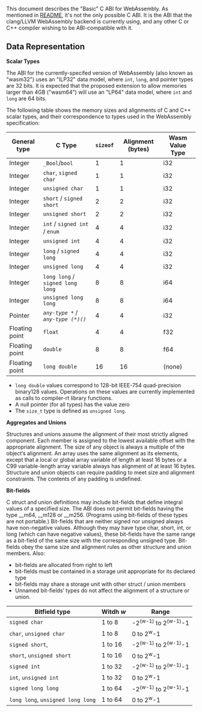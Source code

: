 This document describes the "Basic" C ABI for WebAssembly. As mentioned in
[README](README.md), it's not the only possible C ABI. It is the ABI that the
clang/LLVM WebAssembly backend is currently using, and any other C or C++
compiler wishing to be ABI-compatible with it.


## Data Representation

**Scalar Types**

The ABI for the currently-specifed version of WebAssembly (also known as "wasm32") uses an "ILP32" data model, 
where `int`, `long`, and pointer types are 32 bits. It is expected that the proposed extension to allow memories
larger than 4GB ("wasm64") will use an "LP64" data model, where `int` and `long` are 64 bits.

The following table shows the memory sizes and alignments of C and C++ scalar types, and their
correspondence to types used in the WebAssembly specification:


General type | C Type | `sizeof` | Alignment (bytes) | Wasm Value Type
-|-|-|-|-
 Integer | `_Bool`/`bool` | 1 | 1 | i32
 Integer | `char`, `signed char` | 1 | 1 | i32
 Integer | `unsigned char` | 1 | 1 | i32
 Integer | `short` / `signed short` | 2 | 2 | i32
 Integer | `unsigned short` | 2 | 2 | i32
 Integer | `int` / `signed int` / `enum` | 4 | 4 | i32
 Integer | `unsigned int` | 4 | 4 | i32
 Integer | `long` / `signed long` | 4 | 4 | i32
 Integer | `unsigned long` | 4 | 4 | i32
 Integer | `long long` / `signed long long` | 8 | 8 | i64
 Integer | `unsigned long long` | 8 | 8 | i64
 Pointer | *`any-type *`* / *`any-type (*)()`* | 4 | 4 | i32
 Floating point | `float` | 4 | 4 | f32
 Floating point | `double` | 8 | 8 | f64
 Floating point | `long double` | 16 | 16 | (none)
 
 * `long double` values correspond to 128-bit IEEE-754 quad-precision binary128 values.
 Operations on these values are currently implemented as calls to
 compiler-rt library functions.
 * A null pointer (for all types) has the value zero
 * The `size_t` type is defined as `unsigned long`.
 

**Aggregates and Unions**

Structures and unions assume the alignment of their most strictly aligned component.
Each member is assigned to the lowest available offset with the appropriate
alignment. The size of any object is always a multiple of the object‘s alignment.
An array uses the same alignment as its elements, except that a local or global
array variable of length at least 16 bytes or a C99 variable-length array variable
always has alignment of at least 16 bytes.
Structure and union objects can require padding to meet size and alignment
constraints. The contents of any padding is undefined.

**Bit-fields**

C struct and union definitions may include bit-fields that define integral values of
a specified size.
The ABI does not permit bit-fields having the type __m64, __m128 or __m256.
(Programs using bit-fields of these types are not portable.)
Bit-fields that are neither signed nor unsigned always have non-negative values.
Although they may have type char, short, int, or long (which can have negative values),
these bit-fields have the same range as a bit-field of the same size
with the corresponding unsigned type. Bit-fields obey the same size and alignment
rules as other structure and union members.
Also:

* bit-fields are allocated from right to left
* bit-fields must be contained in a storage unit appropriate for its declared
type
* bit-fields may share a storage unit with other struct / union members
* Unnamed bit-fields’ types do not affect the alignment of a structure or union.

Bitfield type | Witdh *w* | Range
-|-|-
`signed char` | 1 to 8 | -2<sup>(w-1)</sup> to 2<sup>(w-1)</sup>-1
`char`, `unsigned char` | 1 to 8 | 0 to 2<sup>w</sup>-1
`signed short`, | 1 to 16 | -2<sup>(w-1)</sup> to 2<sup>(w-1)</sup>-1
`short`, `unsigned short` | 1 to 16 | 0 to 2<sup>w</sup>-1
`signed int` | 1 to 32 | -2<sup>(w-1)</sup> to 2<sup>(w-1)</sup>-1
`int`, `unsigned int` | 1 to 32 | 0 to 2<sup>w</sup>-1
`signed long long` | 1 to 64 | -2<sup>(w-1)</sup> to 2<sup>(w-1)</sup>-1
`long long`, `unsigned long long` | 1 to 64 | 0 to 2<sup>w</sup>-1
